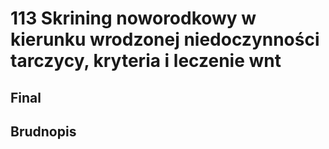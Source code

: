# 113 Skrining noworodkowy w kierunku wrodzonej niedoczynności tarczycy, kryteria i leczenie wnt

## Final

## Brudnopis


